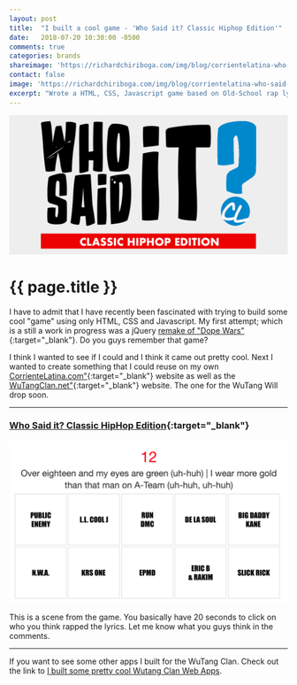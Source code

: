 ```yaml
---
layout: post
title:  "I built a cool game - 'Who Said it? Classic Hiphop Edition'"
date:   2018-07-20 10:30:00 -0500
comments: true
categories: brands
shareimage: 'https://richardchiriboga.com/img/blog/corrientelatina-who-said-it-FT.png'
contact: false
image: 'https://richardchiriboga.com/img/blog/corrientelatina-who-said-it-FT.png'
excerpt: "Wrote a HTML, CSS, Javascript game based on Old-School rap lyrics called - Who Said It! "
---
```

<img src="/img/blog/corrientelatina-who-said-it-FT.png" class="img-responsive center-block featured-blog-img" />

# {{ page.title }}

I have to admit that I have recently been fascinated with trying to build some cool "game" using only HTML, CSS and Javascript. My first attempt; which is a still a work in progress was a jQuery [remake of "Dope Wars"](https://richardchiriboga.com/drugwars/){:target="_blank"}. Do you guys remember that game?

I think I wanted to see if I could and I think it came out pretty cool. Next I wanted to create something that I could reuse on my own [CorrienteLatina.com"](https://www.corrientelatina.com){:target="_blank"} website as well as the [WuTangClan.net"](http://www.WuTangClan.net){:target="_blank"} website. The one for the WuTang Will drop soon.


***

### [Who Said it? Classic HipHop Edition](https://www.corrientelatina.com/who-said-it/classic/){:target="_blank"}
<img src="/img/blog/in-game-scene.png" class="img-responsive center-block featured-blog-img" />

This is a scene from the game. You basically have 20 seconds to click on who you think rapped the lyrics. Let me know what you guys think in the comments. 
***


If you want to see some other apps I built for the WuTang Clan. Check out the link to [I built some pretty cool Wutang Clan Web Apps](/blog/2018/07/wutangclan-apps/).